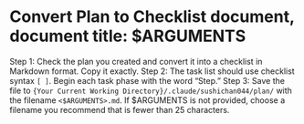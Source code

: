# Convert Plan to Checklist document, document title: $ARGUMENTS

Step 1: Check the plan you created and convert it into a checklist in Markdown format. Copy it exactly.
Step 2: The task list should use checklist syntax `[ ]`. Begin each task phase with the word “Step.”
Step 3: Save the file to `{Your Current Working Directory}/.claude/sushichan044/plan/` with the filename `<$ARGUMENTS>.md`. If $ARGUMENTS is not provided, choose a filename you recommend that is fewer than 25 characters.
